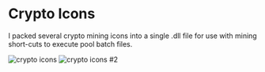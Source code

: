 # Crypto Icons
I packed several crypto mining icons into a single .dll file for use with mining short-cuts to execute pool batch files.

<img src="http://www.minerbaby.com/images/icons.PNG" alt="crypto icons">

<img src="http://www.minerbaby.com/images/crypto2.PNG" alt="crypto icons #2">
